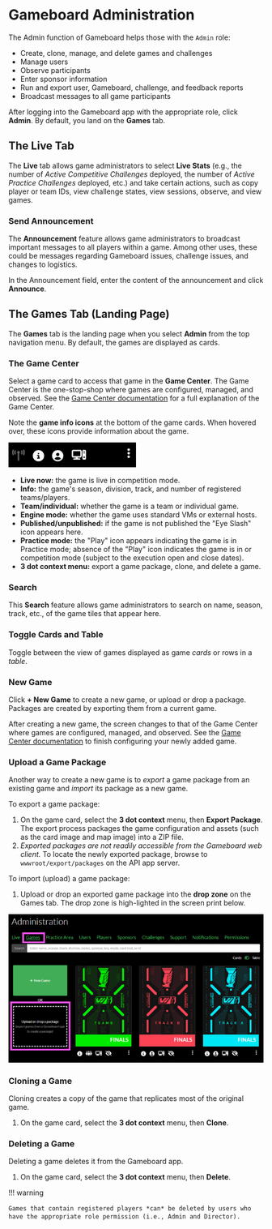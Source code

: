 # Gameboard Administration

The Admin function of Gameboard helps those with the `Admin` role:

- Create, clone, manage, and delete games and challenges
- Manage users
- Observe participants
- Enter sponsor information
- Run and export user, Gameboard, challenge, and feedback reports
- Broadcast messages to all game participants

After logging into the Gameboard app with the appropriate role, click **Admin**. By default, you land on the **Games** tab.

## The Live Tab

The **Live** tab allows game administrators to select **Live Stats** (e.g., the number of *Active Competitive Challenges* deployed, the number of *Active Practice Challenges* deployed, etc.) and take certain actions, such as copy player or team IDs, view challenge states, view sessions, observe, and view games.

### Send Announcement

The **Announcement** feature allows game administrators to broadcast important messages to all players within a game. Among other uses, these could be messages regarding Gameboard issues, challenge issues, and changes to logistics.

In the Announcement field, enter the content of the announcement and click **Announce**.

## The Games Tab (Landing Page)

The **Games** tab is the landing page when you select **Admin** from the top navigation menu. By default, the games are displayed as cards.

### The Game Center

Select a game card to access that game in the **Game Center**. The Game Center is the one-stop-shop where games are configured, managed, and observed. See the [Game Center documentation](game-center.md) for a full explanation of the Game Center.

Note the **game info icons** at the bottom of the game cards. When hovered over, these icons provide information about the game.

![game info icons](img/game-info-icons.png)

- **Live now:** the game is live in competition mode.
- **Info:** the game's season, division, track, and number of registered teams/players.
- **Team/individual:** whether the game is a team or individual game.
- **Engine mode:** whether the game uses standard VMs or external hosts.
- **Published/unpublished:** if the game is not published the "Eye Slash" icon appears here.
- **Practice mode:** the "Play" icon appears indicating the game is in Practice mode; absence of the "Play" icon indicates the game is in or competition mode (subject to the execution open and close dates).
- **3 dot context menu:** export a game package, clone, and delete a game.

### Search

This **Search** feature allows game administrators to search on name, season, track, etc., of the game tiles that appear here.

### Toggle Cards and Table

Toggle between the view of games displayed as game *cards* or rows in a *table*.

### New Game

Click **+ New Game** to create a new game, or upload or drop a package. Packages are created by exporting them from a current game.

After creating a new game, the screen changes to that of the Game Center where games are configured, managed, and observed. See the [Game Center documentation](game-center.md) to finish configuring your newly added game.

### Upload a Game Package

Another way to create a new game is to *export* a game package from an existing game and *import* its package as a new game.

To export a game package:

1. On the game card, select the **3 dot context** menu, then **Export Package**. The export process packages the game configuration and assets (such as the card image and map image) into a ZIP file.
2. *Exported packages are not readily accessible from the Gameboard web client.* To locate the newly exported package, browse to `wwwroot/export/packages` on the API app server.

To import (upload) a game package:

1. Upload or drop an exported game package into the **drop zone** on the Games tab. The drop zone is high-lighted in the screen print below.

![upload a package](img/dropzone.png)

### Cloning a Game

Cloning creates a copy of the game that replicates most of the original game.

1. On the game card, select the **3 dot context** menu, then **Clone**.

### Deleting a Game

Deleting a game deletes it from the Gameboard app.

1. On the game card, select the **3 dot context** menu, then **Delete**.

!!! warning

    Games that contain registered players *can* be deleted by users who have the appropriate role permission (i.e., Admin and Director).

